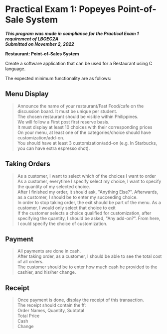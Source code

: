# Practical Exam 1: Popeyes Point-of-Sale System
***This program was made in compliance for the Practical Exam 1 requirement of LBOEC2A<br/>
Submitted on November 2, 2022***

**Restaurant: Point-of-Sales System**

Create a software application that can be used for a Restaurant using C language.

The expected minimum functionality are as follows:

## Menu Display 
>Announce the name of your restaurant/Fast Food/cafe on the discussion board. It must be unique per student.<br/>
The chosen restaurant should be visible within Philippines.<br/>
We will follow a First post first reserve basis.<br/>
It must display at least 10 choices with their corresponding prices<br/>
On your menu, at least one of the categories/choice should have customization/add-on.<br/>
You should have at least 3 customization/add-on (e.g. In Starbucks, you can have extra espresso shot).<br/>

## Taking Orders
>As a customer, I want to select which of the choices I want to order<br/>
As a customer, everytime I specify select my choice, I want to specify the quantity of my selected choice.<br/>
After I finished my order, it should ask, "Anything Else?". Afterwards, as a customer, I should be to enter my succeeding choice.<br/>
In order to stop taking order, the exit should be part of the menu. As a customer, I would only select that choice to exit<br/>
If the customer selects a choice qualified for customization, after specifying the quantity, I should be asked, "Any add-on?". From here, I could specify the choice of customization.<br/>

## Payment
>All payments are done in cash.<br/>
After taking order, as a customer, I should be able to see the total cost of all orders.<br/>
The customer should be to enter how much cash he provided to the cashier, and his/her change.<br/>

## Receipt
>Once payment is done, display the receipt of this transaction.<br/>
The receipt should contain the ff:<br/>
Order Names, Quantity, Subtotal<br/>
Total Price<br/>
Cash<br/>
Change<br/>

